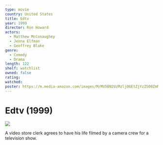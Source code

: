```yaml
---
type: movie
country: United States
title: Edtv
year: 1999
director: Ron Howard
actors:
  - Matthew McConaughey
  - Jenna Elfman
  - Geoffrey Blake
genre:
  - Comedy
  - Drama
length: 122
shelf: watchlist
owned: false
rating:
watched:
poster: https://m.media-amazon.com/images/M/MV5BN2UzMzljOGEtZjYzZS00ZmNmLTg4NzctYWI2NDI4NjEwOGEwXkEyXkFqcGc@._V1_SX300.jpg
---
```


# Edtv (1999)

![](https://m.media-amazon.com/images/M/MV5BN2UzMzljOGEtZjYzZS00ZmNmLTg4NzctYWI2NDI4NjEwOGEwXkEyXkFqcGc@._V1_SX300.jpg)

A video store clerk agrees to have his life filmed by a camera crew for a television show.